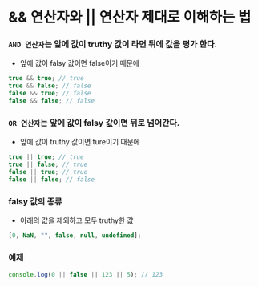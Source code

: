 # && 연산자와 || 연산자 제대로 이해하는 법

### `AND 연산자`는 앞에 값이 truthy 값이 라면 뒤에 값을 평가 한다.

- 앞에 값이 falsy 값이면 false이기 때문에

```js
true && true; // true
true && false; // false
false && true; // false
false && false; // false
```

### `OR 연산자`는 앞에 값이 falsy 값이면 뒤로 넘어간다.

- 앞에 값이 truthy 값이면 ture이기 때문에

```js
true || true; // true
true || false; // true
false || true; // true
false || false; // false
```

### falsy 값의 종류

- 아래의 값을 제외하고 모두 truthy한 값

```js
[0, NaN, "", false, null, undefined];
```

### 예제

```js
console.log(0 || false || 123 || 5); // 123
```
